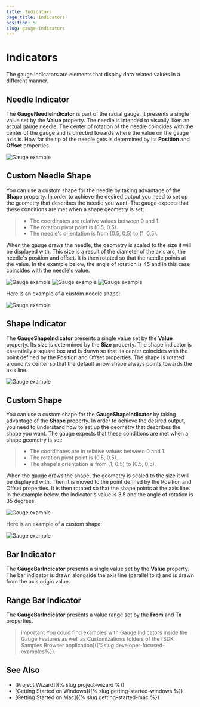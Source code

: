 ```yaml
---
title: Indicators
page_title: Indicators
position: 5
slug: gauge-indicators
---
```


# Indicators

The gauge indicators are elements that display data related values in a different manner.

## Needle Indicator

The **GaugeNeedleIndicator** is part of the radial gauge. It presents a single value set by the **Value** property. The needle is intended to visually liken an actual gauge needle. The center of rotation of the needle coincides with the center of the gauge and is directed towards where the value on the gauge axis is. How far the tip of the needle gets is determined by its **Position** and **Offset** properties.

![Gauge example](../images/gauge-needle-indicator.png)

## Custom Needle Shape

You can use a custom shape for the needle by taking advantage of the **Shape** property. In order to achieve the desired output you need to set up the geometry that describes the needle you want. The gauge expects that these conditions are met when a shape geometry is set:

>- The coordinates are relative values between 0 and 1.
>- The rotation pivot point is (0.5, 0.5).
>- The needle's orientation is from (0.5, 0.5) to (1, 0.5).

When the gauge draws the needle, the geometry is scaled to the size it will be displayed with. This size is a result of the diameter of the axis arc, the needle's position and offset. It is then rotated so that the needle points at the value. In the example below, the angle of rotation is 45 and in this case coincides with the needle's value.

![Gauge example](../images/gauge-needle-indicator-shape.png)
![Gauge example](../images/gauge-needle-indicator-shape-rotated.png)
![Gauge example](../images/gauge-needle-indicator-with-grid.png)

Here is an example of a custom needle shape:

<snippet id='gauge-custom-needle-shape'/>

![Gauge example](../images/gauge-custom-needle-shape.png)

## Shape Indicator

The **GaugeShapeIndicator** presents a single value set by the **Value** property. Its size is determined by the **Size** property. The shape indicator is essentially a square box and is drawn so that its center coincides with the point defined by the Position and Offset properties. The shape is rotated around its center so that the default arrow shape always points towards the axis line. 

![Gauge example](../images/gauge-shape-indicator.png)

## Custom Shape

You can use a custom shape for the **GaugeShapeIndicator** by taking advantage of the **Shape** property. In order to achieve the desired output, you need to understand how to set up the geometry that describes the shape you want. The gauge expects that these conditions are met when a shape geometry is set:

>- The coordinates are in relative values between 0 and 1.
>- The rotation pivot point is (0.5, 0.5).
>- The shape's orientation is from (1, 0.5) to (0.5, 0.5).

When the gauge draws the shape, the geometry is scaled to the size it will be displayed with. Then it is moved to the point defined by the Position and Offset properties. It is then rotated so that the shape points at the axis line. In the example below, the indicator's value is 3.5 and the angle of rotation is 35 degrees.

![Gauge example](../images/gauge-shape-indicator-gif.gif)

Here is an example of a custom shape:

<snippet id='gauge-custom-shape'/>

![Gauge example](../images/gauge-shape-custom-shape.png)

## Bar Indicator

The **GaugeBarIndicator** presents a single value set by the **Value** property. The bar indicator is drawn alongside the axis line (parallel to it) and is drawn from the axis origin value. 

<snippet id='gauge-bar-indicator'/>

## Range Bar Indicator

The **GaugeBarIndicator** presents a value range set by the **From** and **To** properties. 

<snippet id='gauge-range-bar-indicator'/>

>important You could find examples with Gauge Indicators inside the Gauge Features as well as Customizations folders of the [SDK Samples Browser application]({%slug developer-focused-examples%}).

## See Also

- [Project Wizard]({% slug project-wizard %})
- [Getting Started on Windows]({% slug getting-started-windows %})
- [Getting Started on Mac]({% slug getting-started-mac %})
